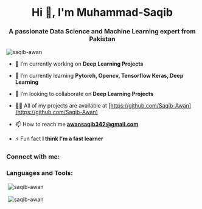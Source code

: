 <h1 align="center">Hi 👋, I'm Muhammad-Saqib</h1>
<h3 align="center">A passionate Data Science and Machine Learning expert from Pakistan</h3>

<p align="left"> <img src="https://komarev.com/ghpvc/?username=saqib-awan&label=Profile%20views&color=0e75b6&style=flat" alt="saqib-awan" /> </p>

- 🔭 I’m currently working on **Deep Learning Projects**

- 🌱 I’m currently learning **Pytorch, Opencv, Tensorflow Keras, Deep Learning**

- 👯 I’m looking to collaborate on **Deep Learning Projects**

- 👨‍💻 All of my projects are available at [https://github.com/Saqib-Awan](https://github.com/Saqib-Awan)

- 📫 How to reach me **awansaqib342@gmail.com**

- ⚡ Fun fact **I think I'm a fast learner**

<h3 align="left">Connect with me:</h3>
<p align="left">
</p>

<h3 align="left">Languages and Tools:</h3>
<p align="left">
    <!-- Add your language and tools icons here -->
</p>

<p>&nbsp;<img align="center" src="https://github-readme-stats.vercel.app/api/top-langs?username=saqib-awan&show_icons=true&locale=en&layout=compact&langs_count=6&hide=kotlin" alt="saqib-awan" /></p>

<p>&nbsp;<img align="center" src="https://github-readme-stats.vercel.app/api?username=saqib-awan&show_icons=true&locale=en" alt="saqib-awan" /></p>
